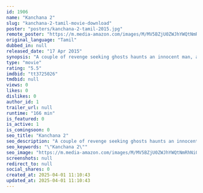 ```yaml
---
id: 1906
name: "Kanchana 2"
slug: "kanchana-2-tamil-movie-download"
poster: "posters/kanchana-2-tamil-2015.jpg"
remote_poster: "https://m.media-amazon.com/images/M/MV5BZjU0ZWJhYWQtNmRhNi00MTVkLWJkZjctYWJkZjc0MzhiMmQ3XkEyXkFqcGc@._V1_SX300.jpg"
original_language: "Tamil"
dubbed_in: null
released_date: "17 Apr 2015"
synopsis: "A couple of revenge seeking ghosts haunts an innocent man, and the people surrounding him, to get justice for their murders."
type: "movie"
rating: "5.5"
imdbid: "tt3725026"
tmdbid: null
views: 0
likes: 0
dislikes: 0
author_id: 1
trailer_url: null
runtime: "166 min"
is_featured: 0
is_active: 1
is_comingsoon: 0
seo_title: "Kanchana 2"
seo_description: "A couple of revenge seeking ghosts haunts an innocent man, and the people surrounding him, to get justice for their murders."
seo_keywords: "\"Kanchana 2\""
seo_image: "https://m.media-amazon.com/images/M/MV5BZjU0ZWJhYWQtNmRhNi00MTVkLWJkZjctYWJkZjc0MzhiMmQ3XkEyXkFqcGc@._V1_SX300.jpg"
screenshots: null
redirect_to: null
social_shares: 0
created_at: 2025-04-01 11:10:43
updated_at: 2025-04-01 11:10:43
---
```


